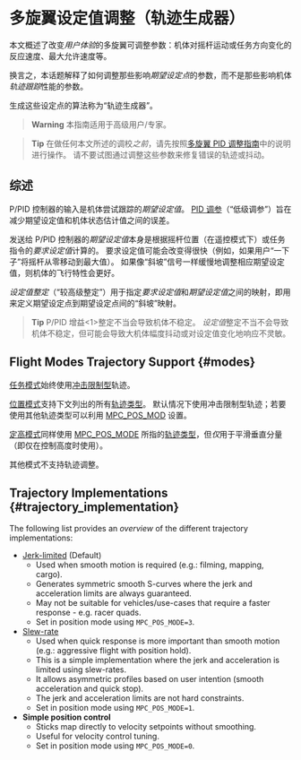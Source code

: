 # 多旋翼设定值调整（轨迹生成器）

本文概述了改变*用户体验*的多旋翼可调整参数：机体对摇杆运动或任务方向变化的反应速度、最大允许速度等。

换言之，本话题解释了如何调整那些影响*期望设定点*的参数，而不是那些影响机体*轨迹跟踪*性能的参数。

生成这些设定点的算法称为“轨迹生成器”。

> **Warning** 本指南适用于高级用户/专家。

<span></span>

> **Tip** 在做任何本文所述的调校*之前*，请先按照[多旋翼 PID 调整指南](../config_mc/pid_tuning_guide_multicopter.md)中的说明进行操作。 请不要试图通过调整这些参数来修复错误的轨迹或抖动。

## 综述

P/PID 控制器的输入是机体尝试跟踪的*期望设定值*。 [PID 调参](../config_mc/pid_tuning_guide_multicopter.md)（“低级调参”）旨在减少期望设定值和机体状态估计值之间的误差。

发送给 P/PID 控制器的*期望设定值*本身是根据摇杆位置（在遥控模式下）或任务指令的*要求设定值*计算的。 要求设定值可能会改变得很快（例如，如果用户“一下子”将摇杆从零移动到最大值）。 如果像“斜坡”信号一样缓慢地调整相应期望设定值，则机体的飞行特性会更好。

*设定值整定*（“较高级整定”）用于指定*要求设定值*和*期望设定值*之间的映射，即用来定义期望设定点到期望设定点间的“斜坡”映射。

> **Tip** P/PID 增益<1>整定不当会导致机体不稳定。 *设定值*整定不当不会导致机体不稳定，但可能会导致大机体幅度抖动或对设定值变化地响应不灵敏。</p> </blockquote> 
> 
> ## Flight Modes Trajectory Support {#modes}
> 
> [任务模式](../flight_modes/mission.md)始终使用[冲击限制型](../config_mc/mc_jerk_limited_type_trajectory.md)轨迹。
> 
> [位置模式](../flight_modes/position_mc.md)支持下文列出的所有[轨迹类型](#trajectory_implementation)。 默认情况下使用冲击限制型轨迹；若要使用其他轨迹类型可以利用 [MPC_POS_MOD](../advanced_config/parameter_reference.md#MPC_POS_MODE) 设置。
> 
> [定高模式](../flight_modes/altitude_mc.md)同样使用 [MPC_POS_MODE](../advanced_config/parameter_reference.md#MPC_POS_MODE) 所指的[轨迹类型](#trajectory_implementation)，但*仅*用于平滑垂直分量（即仅在控制高度时使用）。
> 
> 其他模式不支持轨迹调整。
> 
> ## Trajectory Implementations {#trajectory_implementation}
> 
> The following list provides an *overview* of the different trajectory implementations:
> 
> - [Jerk-limited](../config_mc/mc_jerk_limited_type_trajectory.md) (Default) 
>   - Used when smooth motion is required (e.g.: filming, mapping, cargo).
>   - Generates symmetric smooth S-curves where the jerk and acceleration limits are always guaranteed.
>   - May not be suitable for vehicles/use-cases that require a faster response - e.g. racer quads.
>   - Set in position mode using `MPC_POS_MODE=3`.
> - [Slew-rate](../config_mc/mc_slew_rate_type_trajectory.md) 
>   - Used when quick response is more important than smooth motion (e.g.: aggressive flight with position hold).
>   - This is a simple implementation where the jerk and acceleration is limited using slew-rates.
>   - It allows asymmetric profiles based on user intention (smooth acceleration and quick stop). 
>   - The jerk and acceleration limits are not hard constraints.
>   - Set in position mode using `MPC_POS_MODE=1`.
> - **Simple position control** 
>   - Sticks map directly to velocity setpoints without smoothing.
>   - Useful for velocity control tuning.
>   - Set in position mode using `MPC_POS_MODE=0`.